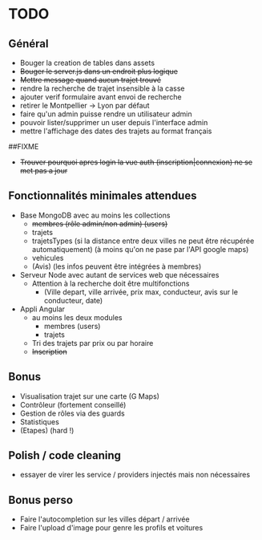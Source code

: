 # TODO

## Général
- Bouger la creation de tables dans assets
- ~~Bouger le server.js dans un endroit plus logique~~
- ~~Mettre message quand aucun trajet trouvé~~
- rendre la recherche de trajet insensible à la casse
- ajouter verif formulaire avant envoi de recherche
- retirer le Montpellier -> Lyon par défaut
- faire qu'un admin puisse rendre un utilisateur admin
- pouvoir lister/supprimer un user depuis l'interface admin
- mettre l'affichage des dates des trajets au format français

##FIXME
- ~~Trouver pourquoi apres login la vue auth (inscription|connexion) ne se met pas a jour~~


## Fonctionnalités minimales attendues
- Base MongoDB avec au moins les collections
  - ~~membres (rôle admin/non admin) (users)~~
  - trajets
  - trajetsTypes (si la distance entre deux villes ne peut  être récupérée automatiquement) (à moins qu'on ne pase par l'API google maps)
  - vehicules
  - (Avis) (les infos peuvent être intégrées à membres)
- Serveur Node avec autant de services web que nécessaires
  - Attention à la recherche doit être multifonctions
    - (Ville depart, ville arrivée, prix max, conducteur, avis sur le conducteur, date)
- Appli Angular
  - au moins les deux modules
    - membres (users)
    - trajets
  - Tri des trajets par prix ou par horaire
  - ~~Inscription~~

## Bonus
- Visualisation trajet sur une carte (G Maps)
- Contrôleur (fortement conseillé)
- Gestion de rôles via des guards
- Statistiques
- (Etapes) (hard !)

## Polish / code cleaning
- essayer de virer les service / providers injectés mais non nécessaires


## Bonus perso
- Faire l'autocompletion sur les villes départ / arrivée
- Faire l'upload d'image pour genre les profils et voitures

